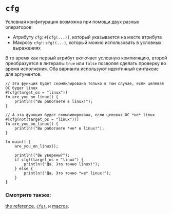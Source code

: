 # `cfg`

Условная конфигурация возможна при помощи двух разных операторов:

- Атрибуту `cfg`: `#[cfg(...)]`, который указывается на месте атрибута
- Макросу `cfg!`: `cfg!(...)`, который можно использовать в условных выражениях

В то время как первый атрибут включает условную компиляцию, второй преобразуется в литералы `true` или `false` позволяя сделать проверку во время исполнения. Оба варианта используют идентичный синтаксис для аргументов.

```rust,editable
// Эта функция будет скомпилирована только в том случае, если целевая ОС будет linux
#[cfg(target_os = "linux")]
fn are_you_on_linux() {
    println!("Вы работаете в linux!");
}

// А эта функция будет скомпилирована, если целевая ОС *не* linux
#[cfg(not(target_os = "linux"))]
fn are_you_on_linux() {
    println!("Вы работаете *не* в linux!");
}

fn main() {
    are_you_on_linux();
    
    println!("Вы уверены?");
    if cfg!(target_os = "linux") {
        println!("Да. Это точно linux!");
    } else {
        println!("Да. Это точно *не* linux!");
    }
}
```

### Смотрите также:

[the reference], [`cfg!`], и [macros](macros.html).


[`cfg!`]: https://doc.rust-lang.org/std/macro.cfg!.html
[the reference]: ../macros.md